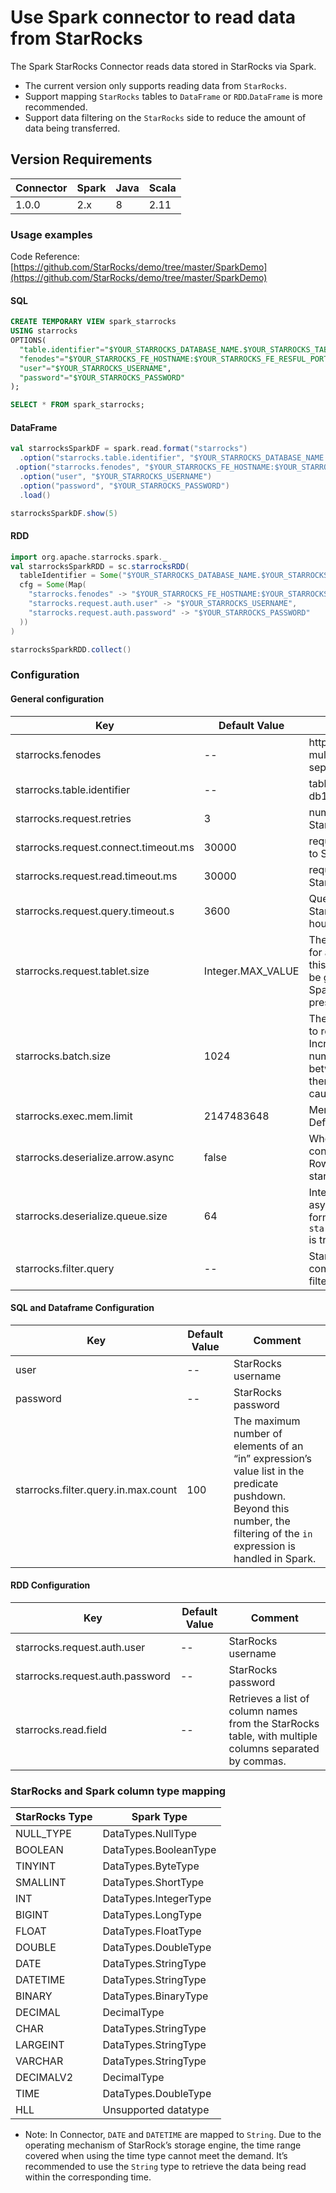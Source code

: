 # Use Spark connector to read data from StarRocks

The Spark StarRocks Connector reads data stored in StarRocks via Spark.

- The current version only supports reading data from `StarRocks`.
- Support mapping `StarRocks` tables to `DataFrame` or `RDD`.`DataFrame` is more recommended.
- Support data filtering on the `StarRocks` side to reduce the amount of data being  transferred.

## Version Requirements

| Connector | Spark  | Java | Scala |
| --------- | ----- | ---- | ----- |
| 1.0.0     | 2.x    | 8    | 2.11  |

### Usage examples

Code Reference: [https://github.com/StarRocks/demo/tree/master/SparkDemo](https://github.com/StarRocks/demo/tree/master/SparkDemo)

#### SQL

```sql
CREATE TEMPORARY VIEW spark_starrocks
USING starrocks
OPTIONS(
  "table.identifier"="$YOUR_STARROCKS_DATABASE_NAME.$YOUR_STARROCKS_TABLE_NAME",
  "fenodes"="$YOUR_STARROCKS_FE_HOSTNAME:$YOUR_STARROCKS_FE_RESFUL_PORT",
  "user"="$YOUR_STARROCKS_USERNAME",
  "password"="$YOUR_STARROCKS_PASSWORD"
);

SELECT * FROM spark_starrocks;
```

#### DataFrame

```scala
val starrocksSparkDF = spark.read.format("starrocks")
  .option("starrocks.table.identifier", "$YOUR_STARROCKS_DATABASE_NAME.$YOUR_STARROCKS_TABLE_NAME")
 .option("starrocks.fenodes", "$YOUR_STARROCKS_FE_HOSTNAME:$YOUR_STARROCKS_FE_RESFUL_PORT")
  .option("user", "$YOUR_STARROCKS_USERNAME")
  .option("password", "$YOUR_STARROCKS_PASSWORD")
  .load()

starrocksSparkDF.show(5)
```

#### RDD

```scala
import org.apache.starrocks.spark._
val starrocksSparkRDD = sc.starrocksRDD(
  tableIdentifier = Some("$YOUR_STARROCKS_DATABASE_NAME.$YOUR_STARROCKS_TABLE_NAME"),
  cfg = Some(Map(
    "starrocks.fenodes" -> "$YOUR_STARROCKS_FE_HOSTNAME:$YOUR_STARROCKS_FE_RESFUL_PORT",
    "starrocks.request.auth.user" -> "$YOUR_STARROCKS_USERNAME",
    "starrocks.request.auth.password" -> "$YOUR_STARROCKS_PASSWORD"
  ))
)

starrocksSparkRDD.collect()
```

### Configuration

#### General configuration

| Key                              | Default Value     | Comment                                                      |
| -------------------------------- | ----------------- | ------------------------------------------------------------ |
| starrocks.fenodes                    | --                | http address of StarRocks FE, multiple addresses supported, separated by commas            |
| starrocks.table.identifier           | --                | table name of StarRocks (e.g. db1.tbl1)                                 |
| starrocks.request.retries            | 3                 | number of retry requests sent to StarRocks                                    |
| starrocks.request.connect.timeout.ms | 30000             | requests connection timeout sent to StarRocks                                            |
| starrocks.request.read.timeout.ms    | 30000             | requests read timeout sent to StarRocks                                |
| starrocks.request.query.timeout.s    | 3600              | Query the timeout time of StarRocks, the default value is 1 hour, -1 means no timeout limit             |
| starrocks.request.tablet.size        | Integer.MAX_VALUE | The number of StarRocks Tablets for an RDD Partition. The smaller this value is, the more partitions will be generated, which increases Spark's parallelism and puts more pressure on StarRocks. |
| starrocks.batch.size                 | 1024              | The maximum number of data rows to read from BE at a time. Increasing this value reduces the number of connections established between Spark and StarRocks and therefore mitigates overhead caused by network latency. |
| starrocks.exec.mem.limit             | 2147483648        | Memory limit for a single query. Default to 2GB, in bytes                      |
| starrocks.deserialize.arrow.async    | false             | Whether to support asynchronous conversion of Arrow format to the RowBatch required for spark-starrocks-connector iteration.                 |
| starrocks.deserialize.queue.size     | 64                | Internal processing queue for asynchronous conversion of Arrow format, effective when `starrocks.deserialize.arrow.async` is true.        |
| starrocks.filter.query          | --            | StarRocks uses this expression to complete the source-side data filtering. |

#### SQL and Dataframe Configuration

| Key                             | Default Value | Comment                                                      |
| ------------------------------- | ------------- | ------------------------------------------------------------ |
| user                            | --            | StarRocks username                                            |
| password                        | --            | StarRocks password                                             |
| starrocks.filter.query.in.max.count | 100           | The maximum number of elements of an “in” expression’s value list in the predicate pushdown. Beyond this number, the filtering of the `in` expression is handled in Spark. |

#### RDD Configuration

| Key                         | Default Value | Comment                                                      |
| --------------------------- | ------------- | ------------------------------------------------------------ |
| starrocks.request.auth.user     | --            | StarRocks username                                            |
| starrocks.request.auth.password | --            | StarRocks password                                             |
| starrocks.read.field            | --            | Retrieves a list of column names from the StarRocks table, with multiple columns separated by commas.                 |

### StarRocks and Spark column type mapping

| StarRocks Type | Spark Type                       |
| ---------- | -------------------------------- |
| NULL_TYPE  | DataTypes.NullType               |
| BOOLEAN    | DataTypes.BooleanType            |
| TINYINT    | DataTypes.ByteType               |
| SMALLINT   | DataTypes.ShortType              |
| INT        | DataTypes.IntegerType            |
| BIGINT     | DataTypes.LongType               |
| FLOAT      | DataTypes.FloatType              |
| DOUBLE     | DataTypes.DoubleType             |
| DATE       | DataTypes.StringType             |
| DATETIME   | DataTypes.StringType             |
| BINARY     | DataTypes.BinaryType             |
| DECIMAL    | DecimalType                      |
| CHAR       | DataTypes.StringType             |
| LARGEINT   | DataTypes.StringType             |
| VARCHAR    | DataTypes.StringType             |
| DECIMALV2  | DecimalType                      |
| TIME       | DataTypes.DoubleType             |
| HLL        | Unsupported datatype             |

- Note: In Connector, `DATE` and `DATETIME` are mapped to `String`. Due to the operating mechanism of StarRock’s storage engine, the time range covered when using the time type cannot meet the demand. It’s recommended to use the `String` type to retrieve the data being read within the corresponding time.
